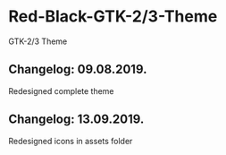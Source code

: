 # Red-Black-GTK-2/3-Theme

GTK-2/3 Theme

Changelog: 09.08.2019.
----------------------

Redesigned complete theme

Changelog: 13.09.2019.
----------------------

Redesigned icons in assets folder
